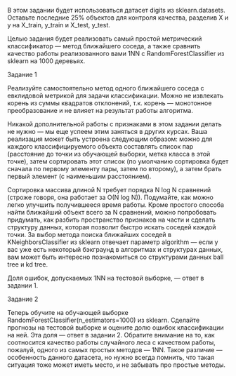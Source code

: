 В этом задании будет использоваться датасет digits из sklearn.datasets. Оставьте последние 25% объектов для контроля качества, разделив X и y на X_train, y_train и X_test, y_test.

Целью задания будет реализовать самый простой метрический классификатор — метод ближайшего соседа, а также сравнить качество работы реализованного вами 1NN с RandomForestClassifier из sklearn на 1000 деревьях.

Задание 1

Реализуйте самостоятельно метод одного ближайшего соседа с евклидовой метрикой для задачи классификации. Можно не извлекать корень из суммы квадратов отклонений, т.к. корень — монотонное преобразование и не влияет на результат работы алгоритма.

Никакой дополнительной работы с признаками в этом задании делать не нужно — мы еще успеем этим заняться в других курсах. Ваша реализация может быть устроена следующим образом: можно для каждого классифицируемого объекта составлять список пар (расстояние до точки из обучающей выборки, метка класса в этой точке), затем сортировать этот список (по умолчанию сортировка будет сначала по первому элементу пары, затем по второму), а затем брать первый элемент (с наименьшим расстоянием).

Сортировка массива длиной N требует порядка N log N сравнений (строже говоря, она работает за O(N log N)). Подумайте, как можно легко улучшить получившееся время работы. Кроме простого способа найти ближайший объект всего за N сравнений, можно попробовать придумать, как разбить пространство признаков на части и сделать структуру данных, которая позволит быстро искать соседей каждой точки. За выбор метода поиска ближайших соседей в KNeighborsClassifier из sklearn отвечает параметр algorithm — если у вас уже есть некоторый бэкграунд в алгоритмах и структурах данных, вам может быть интересно познакомиться со структурами данных ball tree и kd tree.

Доля ошибок, допускаемых 1NN на тестовой выборке, — ответ в задании 1.

Задание 2

Теперь обучите на обучающей выборке RandomForestClassifier(n_estimators=1000) из sklearn. Сделайте прогнозы на тестовой выборке и оцените долю ошибок классификации на ней. Эта доля — ответ в задании 2. Обратите внимание на то, как соотносится качество работы случайного леса с качеством работы, пожалуй, одного из самых простых методов — 1NN. Такое различие — особенность данного датасета, но нужно всегда помнить, что такая ситуация тоже может иметь место, и не забывать про простые методы.